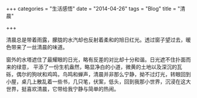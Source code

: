 +++
categories = "生活感悟"
date = "2014-04-26"
tags = "Blog"
title = "清晨"

+++

清晨总是带着雨露，朦胧的水汽却也反射着柔和的旭日红光。透过窗子望过去，暖色带来了一丝清晨的味道。
<!--more-->

窗外的水塔遮住了最耀眼的日光，略有反差的对比却十分和谐。日光遮不住扑面而来的绿意， 平添了一份生机盎然，略显净白的小道，微黄的土地以及深沉的瓦砾，偶尔的狗吠和鸡鸣，鸟鸣和蝉声，清晨并非那么宁静，拗不过灯光，转眼回到小屋，桌几上散乱着一些书，几只笔，伏案，低头，回到我那小世界，沉浸在这大世界，挺喜欢清晨，它带给我宁静与简单的热闹。

